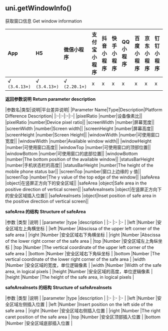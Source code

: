 ## uni.getWindowInfo()

获取窗口信息
Get window information

|App|H5|微信小程序|支付宝小程序|抖音小程序|快手小程序|QQ小程序|百度小程序|京东小程序|钉钉小程序|飞书小程序|
|:-|:-|:-|:-|:-|:-|:-|:-|:-|:-|:-|
|√ `(3.4.13+)`|√ `(3.4.13+)`|√ `(2.20.1+)`|x|x|x|x|x|x|x|x|

<!-- UNIAPPAPIJSON.getWindowInfo.compatibility -->

**返回参数说明**
**Return parameter description**

|参数名|类型|说明|平台差异说明|
|Parameter Name|Type|Description|Platform Difference Description|
|:-|:-|:-|:-|
|pixelRatio     |number|设备像素比||
|pixelRatio |number|Device pixel ratio||
|screenWidth		|number|屏幕宽度||
|screenWidth |number|Screen width||
|screenHeight		|number|屏幕高度||
|screenHeight |number|Screen Height||
|windowWidth		|number|可使用窗口宽度||
|windowWidth |number|Available window width||
|windowHeight		|number|可使用窗口高度||
|windowTop			|number|可使用窗口的顶部位置||
|windowBottom		|number|可使用窗口的底部位置||
|windowBottom |number|The bottom position of the available window||
|statusBarHeight	|number|手机状态栏的高度||
|statusBarHeight |number|The height of the mobile phone status bar||
|screenTop	|number|窗口上边缘的 y 值||
|screenTop |number|The y value of the top edge of the window||
|safeArea			|object|在竖屏正方向下的安全区域||
|safeArea |object|Safe area in the positive direction of vertical screen||
|safeAreaInsets		|object|在竖屏正方向下的安全区域插入位置||
|safeAreaInsets |object|Inset position of safe area in the positive direction of vertical screen||

**safeArea 的结构**
**Structure of safeArea**

|参数	|类型	|说明							|
|parameter |type |description |
|:-		|:-								|:-								|
|left	|Number	|安全区域左上角横坐标			|
|left |Number |Abscissa of the upper left corner of the safe area |
|right	|Number	|安全区域右下角横坐标			|
|right |Number |Abscissa of the lower right corner of the safe area |
|top	|Number	|安全区域左上角纵坐标			|
|top |Number |The vertical coordinate of the upper left corner of the safe area |
|bottom	|Number	|安全区域右下角纵坐标			|
|bottom |Number |The vertical coordinate of the lower right corner of the safe area |
|width	|Number	|安全区域的宽度，单位逻辑像素	|
|width |Number |Width of the safe area, in logical pixels |
|height	|Number	|安全区域的高度，单位逻辑像素	|
|height |Number |The height of the safe area, in logical pixels |

**safeAreaInsets 的结构**
**Structure of safeAreaInsets**

|参数	|类型	|说明							|
|parameter |type |description |
|:-		|:-								|:-								|
|left	|Number	|安全区域左侧插入位置			|
|left |Number |Insert position on the left side of the safe area |
|right	|Number	|安全区域右侧插入位置			|
|right |Number |The right caret position of the safe area |
|top	|Number	|安全区顶部插入位置			|
|bottom	|Number	|安全区域底部插入位置			|

<!-- UNIAPPAPIJSON.getWindowInfo.returnValue -->
